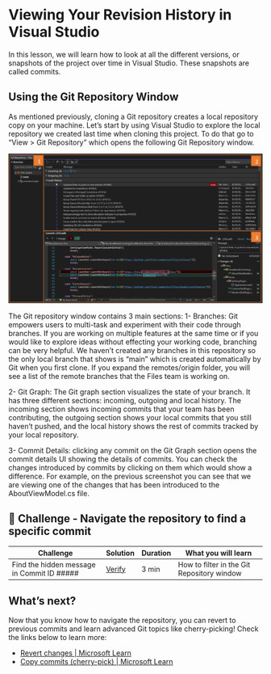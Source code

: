 ﻿# Viewing Your Revision History in Visual Studio
In this lesson, we will learn how to look at all the different versions, or snapshots of the project over time in Visual Studio. These snapshots are called commits.

## Using the Git Repository Window
As mentioned previously, cloning a Git repository creates a local repository copy on your machine. Let’s start by using Visual Studio to explore the local repository we created last time when cloning this project. To do that go to “View > Git Repository” which opens the following Git Repository window. 
 
![Annotated Git Repository Window](images/Git-Repository-Window.png)

The Git repository window contains 3 main sections:
1- Branches: Git empowers users to multi-task and experiment with their code through branches. If you are working on multiple features at the same time or if you would like to explore ideas without effecting your working code, branching can be very helpful. We haven’t created any branches in this repository so the only local branch that shows is “main” which is created automatically by Git when you first clone. If you expand the remotes/origin folder, you will see a list of the remote branches that the Files team is working on. 

2- Git Graph: The Git graph section visualizes the state of your branch. It has three different sections: incoming, outgoing and local history. The incoming section shows incoming commits that your team has been contributing, the outgoing section shows your local commits that you still haven’t pushed, and the local history shows the rest of commits tracked by your local repository.

3- Commit Details: clicking any commit on the Git Graph section opens the commit details UI showing the details of commits. You can check the changes introduced by commits by clicking on them which would show a difference. For example, on the previous screenshot you can see that we are viewing one of the changes that has been introduced to the AboutViewModel.cs file. 

## 🚨 Challenge - Navigate the repository to find a specific commit

| Challenge  | Solution   | Duration   | What you will learn |
| ------------------------------- | ------------------------------- | ----------- | ----------- |
| Find the hidden message in Commit ID ##### | [Verify](images/answer3.png) | 3 min |  How to filter in the Git Repository window | 

## What’s next?
Now that you know how to navigate the repository, you can revert to previous commits and learn advanced Git topics like cherry-picking! Check the links below to learn more:
*	[Revert changes | Microsoft Learn](https://learn.microsoft.com/en-us/visualstudio/version-control/git-manage-repository?view=vs-2022#revert-changes)
*	[Copy commits (cherry-pick) | Microsoft Learn](https://learn.microsoft.com/en-us/visualstudio/version-control/git-manage-repository?view=vs-2022#copy-commits-cherry-pick)
